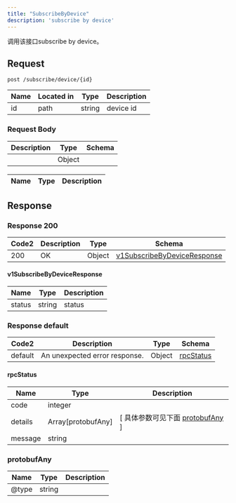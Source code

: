 ```yaml
---
title: "SubscribeByDevice"
description: 'subscribe by device'
---
```

调用该接口subscribe by device。

## Request


```
post /subscribe/device/{id}
```

| Name | Located in | Type | Description | 
| ---- | ---------- | ----------- | ----------- | 
| id | path | string | device id |  

### Request Body 
| Description | Type | Schema |
| ----------- | ------ | ------ |
|  | Object | [](#) |

#### 

| Name | Type | Description | 
| ---- | ---- | ----------- |  



## Response

### Response  200 
| Code2 | Description | Type | Schema |
| ---- | ----------- | ------ | ------ |
| 200 | OK | Object | [v1SubscribeByDeviceResponse](#v1SubscribeByDeviceResponse) |

#### v1SubscribeByDeviceResponse

| Name | Type | Description | 
| ---- | ---- | ----------- |     
| status | string | status |   



### Response  default 
| Code2 | Description | Type | Schema |
| ---- | ----------- | ------ | ------ |
| default | An unexpected error response. | Object | [rpcStatus](#rpcStatus) |

#### rpcStatus

| Name | Type | Description | 
| ---- | ---- | ----------- |     
| code | integer |  |          
| details | Array[protobufAny] |  [ 具体参数可见下面 [protobufAny](#protobufAny) ] |       
| message | string |  |   

### protobufAny
| Name | Type | Description | 
| ---- | ---- | ----------- |     
| @type | string |  |   



